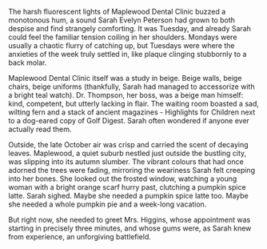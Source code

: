 The harsh fluorescent lights of Maplewood Dental Clinic buzzed a monotonous hum, a sound Sarah Evelyn Peterson had grown to both despise and find strangely comforting. It was Tuesday, and already Sarah could feel the familiar tension coiling in her shoulders. Mondays were usually a chaotic flurry of catching up, but Tuesdays were where the anxieties of the week truly settled in, like plaque clinging stubbornly to a back molar.

Maplewood Dental Clinic itself was a study in beige. Beige walls, beige chairs, beige uniforms (thankfully, Sarah had managed to accessorize with a bright teal watch). Dr. Thompson, her boss, was a beige man himself: kind, competent, but utterly lacking in flair. The waiting room boasted a sad, wilting fern and a stack of ancient magazines - Highlights for Children next to a dog-eared copy of Golf Digest. Sarah often wondered if anyone ever actually read them.

Outside, the late October air was crisp and carried the scent of decaying leaves. Maplewood, a quiet suburb nestled just outside the bustling city, was slipping into its autumn slumber. The vibrant colours that had once adorned the trees were fading, mirroring the weariness Sarah felt creeping into her bones. She looked out the frosted window, watching a young woman with a bright orange scarf hurry past, clutching a pumpkin spice latte. Sarah sighed. Maybe she needed a pumpkin spice latte too. Maybe she needed a whole pumpkin pie and a week-long vacation.

But right now, she needed to greet Mrs. Higgins, whose appointment was starting in precisely three minutes, and whose gums were, as Sarah knew from experience, an unforgiving battlefield.

